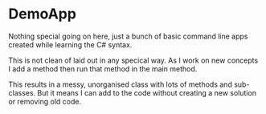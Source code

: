 # DemoApp

Nothing special going on here, just a bunch of basic command line 
apps created while learning the C# syntax.

This is not clean of laid out in any specical way. As I work on new 
concepts I add a method then run that method in the main method.

This results in a messy, unorganised class with lots of methods and 
sub-classes. But it means I can add to the code without creating a 
new solution or removing old code.
